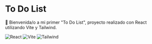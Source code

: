 # To Do List
🌱 Bienvenida/o a mi primer "To Do List", proyecto realizado con React utilizando Vite y Tailwind.

![React](https://img.shields.io/badge/-React-%23F05032?style=flat-square&logo=react&logoColor=fff&color=1fa0d8)
![Vite](https://img.shields.io/badge/-Vite-%23F05032?style=flat-square&logo=vite&logoColor=fff&color=BD34FE)
![Tailwind](https://img.shields.io/badge/-Tailwind-%2300C7B7?style=flat-square&logo=tailwindcss&logoColor=fff&color=149ECA)